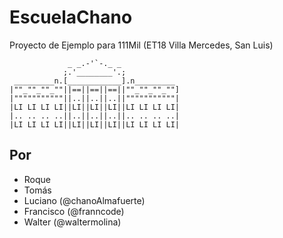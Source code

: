 # EscuelaChano
Proyecto de Ejemplo para 111Mil (ET18 Villa Mercedes, San Luis)

                 _ _.-'`-._ _
                ;.'________'.;
     _________n.[____________].n_________
    |""_""_""_""||==||==||==||""_""_""_""]
    |"""""""""""||..||..||..||"""""""""""|
    |LI LI LI LI||LI||LI||LI||LI LI LI LI|
    |.. .. .. ..||..||..||..||.. .. .. ..|
    |LI LI LI LI||LI||LI||LI||LI LI LI LI|

## Por

* Roque
* Tomás
* Luciano (@chanoAlmafuerte)
* Francisco (@franncode)
* Walter (@waltermolina)
